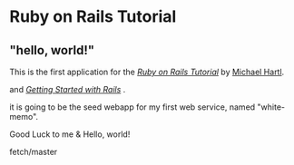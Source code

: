 # Ruby on Rails Tutorial

## "hello, world!"

This is the first application for the
[*Ruby on Rails Tutorial*](https://www.railstutorial.org/)
by [Michael Hartl](https://www.michaelhartl.com/). 

and
[*Getting Started with Rails*](http://guides.rubyonrails.org/v5.2/getting_started.html)
.

it is going to be the seed webapp for my first web service, named "white-memo".

Good Luck to me & Hello, world!

fetch/master